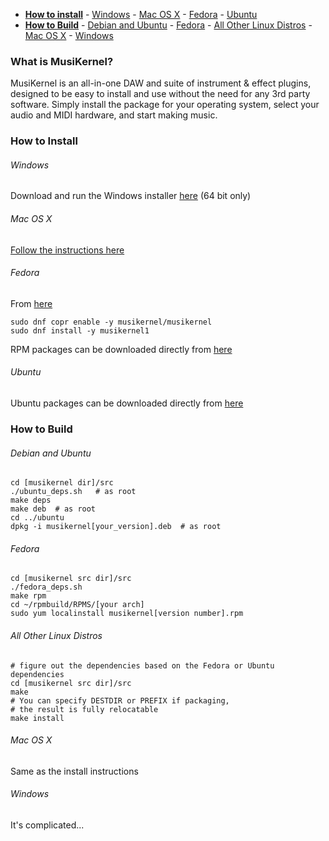 - [**How to install**](#how-to-install)
			- [Windows](#windows)
			- [Mac OS X](#mac-os-x)
			- [Fedora](#fedora)
			- [Ubuntu](#ubuntu)
- [**How to Build**](#how-to-build)
			- [Debian and Ubuntu](#debian-and-ubuntu)
			- [Fedora](#fedora-1)
			- [All Other Linux Distros](#all-other-linux-distros)
			- [Mac OS X](#mac-os-x-1)
			- [Windows](#windows-1)
			

### What is MusiKernel?

MusiKernel is an all-in-one DAW and suite of instrument & effect plugins, designed to be easy to install and use without the need for any 3rd party software.  Simply install the package for your operating system, select your audio and MIDI hardware, and start making music.

### How to Install

###### Windows

Download and run the Windows installer [here](https://github.com/j3ffhubb/musikernel/releases/) (64 bit only)

###### Mac OS X

[Follow the instructions here](https://github.com/j3ffhubb/homebrew-musikernel)

###### Fedora

From [here](https://copr.fedoraproject.org/coprs/musikernel/musikernel/)

```
sudo dnf copr enable -y musikernel/musikernel
sudo dnf install -y musikernel1
```

RPM packages can be downloaded directly from [here](https://github.com/j3ffhubb/musikernel/releases)

###### Ubuntu

Ubuntu packages can be downloaded directly from [here](https://github.com/j3ffhubb/musikernel/releases)

### How to Build

###### Debian and Ubuntu

```
cd [musikernel dir]/src
./ubuntu_deps.sh   # as root
make deps
make deb  # as root
cd ../ubuntu
dpkg -i musikernel[your_version].deb  # as root
```

###### Fedora

```
cd [musikernel src dir]/src
./fedora_deps.sh
make rpm
cd ~/rpmbuild/RPMS/[your arch]
sudo yum localinstall musikernel[version number].rpm
```

###### All Other Linux Distros

```
# figure out the dependencies based on the Fedora or Ubuntu dependencies
cd [musikernel src dir]/src
make
# You can specify DESTDIR or PREFIX if packaging,
# the result is fully relocatable
make install
```

###### Mac OS X

Same as the install instructions

###### Windows

It's complicated...
